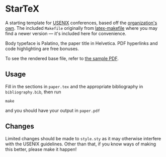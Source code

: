 # StarTeX #

A starting template for [USENIX][] conferences, based off the [organization's own][usetla]. The included `Makefile` originally from [latex-makefile][] where you may find a newer version — it's included here for convenience.

Body typeface is Palatino, the paper title in Helvetica. PDF hyperlinks and code highlighting are free bonuses.


To see the rendered base file, refer to [the sample PDF][pdf].

## Usage ##

Fill in the sections in `paper.tex` and the appropriate bibliography in `bibliography.bib`, then run

    make

and you should have your output in `paper.pdf`

## Changes ##

Limited changes should be made to `style.sty` as it may otherwise interfere with the USENIX guidelines. Other than that, if you know ways of making this better, please make it happen!

[latex-makefile]: https://latex-makefile.googlecode.com/
[USENIX]: http://www.usenix.org/
[usetla]: http://www.usenix.org/events/osdi08/cfp/requirements.html
[pdf]: startex/raw/master/paper.pdf